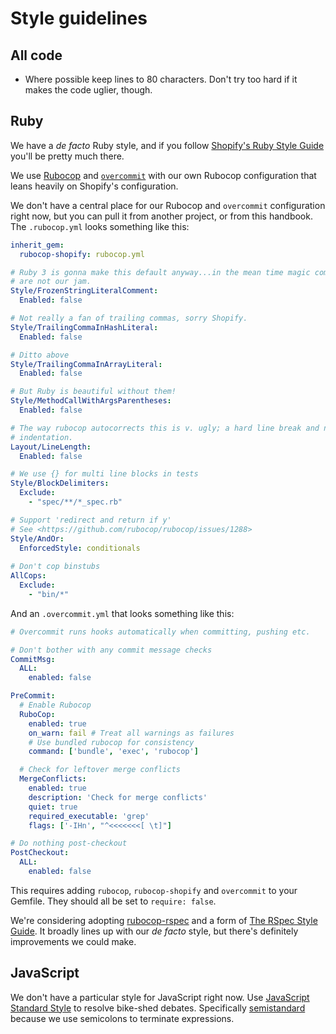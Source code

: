 # Style guidelines

## All code

 - Where possible keep lines to 80 characters. Don't try too hard if it
   makes the code uglier, though.

## Ruby

We have a _de facto_ Ruby style, and if you follow 
[Shopify's Ruby Style Guide](https://shopify.github.io/ruby-style-guide/) you'll
be pretty much there.

We use [Rubocop](https://rubocop.org) and
[`overcommit`](https://github.com/sds/overcommit) with our own Rubocop 
configuration that leans heavily on Shopify's configuration.

We don't have a central place for our Rubocop and `overcommit` configuration
right now, but you can pull it from another project, or from this handbook.
The `.rubocop.yml` looks something like this:

```yaml
inherit_gem:
  rubocop-shopify: rubocop.yml

# Ruby 3 is gonna make this default anyway...in the mean time magic comments
# are not our jam.
Style/FrozenStringLiteralComment:
  Enabled: false

# Not really a fan of trailing commas, sorry Shopify.
Style/TrailingCommaInHashLiteral:
  Enabled: false

# Ditto above
Style/TrailingCommaInArrayLiteral:
  Enabled: false

# But Ruby is beautiful without them!
Style/MethodCallWithArgsParentheses:
  Enabled: false

# The way rubocop autocorrects this is v. ugly; a hard line break and no
# indentation.
Layout/LineLength:
  Enabled: false

# We use {} for multi line blocks in tests
Style/BlockDelimiters:
  Exclude:
    - "spec/**/*_spec.rb"

# Support 'redirect and return if y'
# See <https://github.com/rubocop/rubocop/issues/1288>
Style/AndOr:
  EnforcedStyle: conditionals
  
# Don't cop binstubs
AllCops:
  Exclude:
    - "bin/*"
```

And an `.overcommit.yml` that looks something like this:

```yaml
# Overcommit runs hooks automatically when committing, pushing etc.

# Don't bother with any commit message checks
CommitMsg:
  ALL:
    enabled: false

PreCommit:
  # Enable Rubocop
  RuboCop:
    enabled: true
    on_warn: fail # Treat all warnings as failures
    # Use bundled rubocop for consistency
    command: ['bundle', 'exec', 'rubocop']

  # Check for leftover merge conflicts
  MergeConflicts:
    enabled: true
    description: 'Check for merge conflicts'
    quiet: true
    required_executable: 'grep'
    flags: ['-IHn', "^<<<<<<<[ \t]"]

# Do nothing post-checkout
PostCheckout:
  ALL:
    enabled: false
```

This requires adding `rubocop`, `rubocop-shopify` and `overcommit` to
your Gemfile. They should all be set to `require: false`.

We're considering adopting [rubocop-rspec](https://github.com/rubocop/rubocop-rspec)
and a form of [The RSpec Style Guide](https://rspec.rubystyle.guide/). It
broadly lines up with our _de facto_ style, but there's definitely
improvements we could make.

## JavaScript

We don't have a particular style for JavaScript right now.
Use [JavaScript Standard Style](https://standardjs.com/) to resolve bike-shed debates.
Specifically [semistandard](https://github.com/standard/semistandard) because we
use semicolons to terminate expressions.

